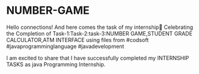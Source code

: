 # NUMBER-GAME
Hello connections!
And here comes the task of my internship🥳
Celebrating the Completion of Task-1:Task-2:task-3:NUMBER GAME,STUDENT GRADE CALCULATOR,ATM INTERFACE using files from #codsoft #javaprogramminglanguage #javadevelopment

I am excited to share that I have successfully completed my INTERNSHIP TASKS as java Programming Internship.
